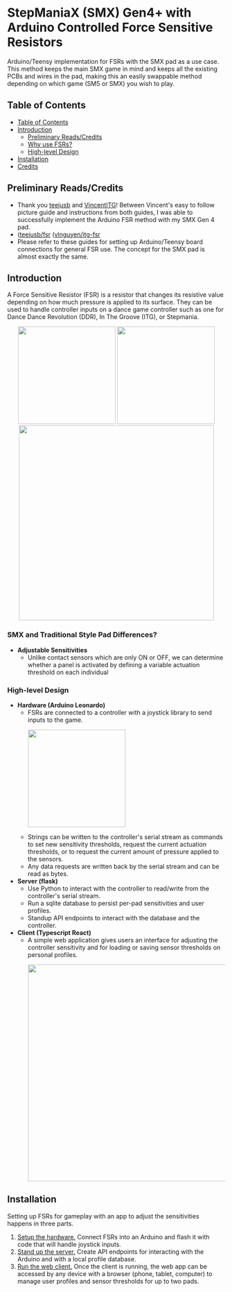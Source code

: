 # StepManiaX (SMX) Gen4+ with Arduino Controlled Force Sensitive Resistors 
Arduino/Teensy implementation for FSRs with the SMX pad as a use case. This method keeps the main SMX game in mind and keeps all the existing PCBs and wires in the pad, making this an easily swappable method depending on which game (SM5 or SMX) you wish to play.

## Table of Contents
  - [Table of Contents](#table-of-contents)
  - [Introduction](#introduction)
    - [Preliminary Reads/Credits](#preliminary-reads-credits)
    - [Why use FSRs?](#why-use-fsrs)
    - [High-level Design](#high-level-design)
  - [Installation](#installation)
  - [Credits](#credits)

## Preliminary Reads/Credits
- Thank you [teejusb](https://github.com/teejusb) and [VincentITG](https://github.com/vlnguyen)! Between Vincent's easy to follow picture guide and instructions from both guides, I was able to successfully implement the Arduino FSR method with my SMX Gen 4 pad. 
- ([teejusb/fsr](https://github.com/teejusb/fsr)  ([vlnguyen/itg-fsr](https://github.com/vlnguyen/itg-fsr)
- Please refer to these guides for setting up Arduino/Teensy board connections for general FSR use. The concept for the SMX pad is almost exactly the same.
  

## Introduction
A Force Sensitive Resistor (FSR) is a resistor that changes its resistive value depending on how much pressure is applied to its surface. They can be used to handle controller inputs on a dance game controller such as one for Dance Dance Revolution (DDR), In The Groove (ITG), or Stepmania.
<p align="center">
    <img src="img/IMG_4103.jpg" height="225px" />
    <img src="img/IMG_4178.jpg" height="225px" />
    <img src="img/IMG_4201.jpg" height="450px" />
</p>

### SMX and Traditional Style Pad Differences?
- **Adjustable Sensitivities**
  - Unlike contact sensors which are only ON or OFF, we can determine whether a panel is activated by defining a variable actuation threshold on each individual 

### High-level Design
- **Hardware (Arduino Leonardo)**
  - FSRs are connected to a controller with a joystick library to send inputs to the game. <p><img src="img/IMG_4196.jpg" height="225px" /></p>
  - Strings can be written to the controller's serial stream as commands to set new sensitivity thresholds, request the current actuation thresholds, or to request the current amount of pressure applied to the sensors.
  - Any data requests are written back by the serial stream and can be read as bytes.
- **Server (flask)**
  - Use Python to interact with the controller to read/write from the controller's serial stream.
  - Run a sqlite database to persist per-pad sensitivities and user profiles.
  - Standup API endpoints to interact with the database and the controller.
- **Client (Typescript React)**
  - A simple web application gives users an interface for adjusting the controller sensitivity and for loading or saving sensor thresholds on personal profiles.<p><img src="img/client.jpg" height="500px" /></p>

## Installation
Setting up FSRs for gameplay with an app to adjust the sensitivities happens in three parts.
1. [Setup the hardware.](https://github.com/vlnguyen/itg-fsr/tree/master/fsr) Connect FSRs into an Arduino and flash it with code that will handle joystick inputs.
2. [Stand up the server.](https://github.com/vlnguyen/itg-fsr/tree/master/server) Create API endpoints for interacting with the Arduino and with a local profile database.
3. [Run the web client.](https://github.com/vlnguyen/itg-fsr/tree/master/client) Once the client is running, the web app can be accessed by any device with a browser (phone, tablet, computer) to manage user profiles and sensor thresholds for up to two pads.

